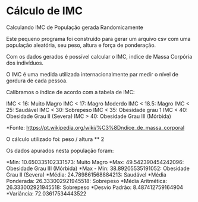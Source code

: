 # Cálculo de IMC

Calculando IMC de População gerada Randomicamente

Este pequeno programa foi construído para gerar um arquivo csv com uma população aleatória, seu peso, altura e força de ponderação.

Com os dados gerados é possível calcular o IMC, indice de Massa Corpória dos indivíduos.

O IMC é uma medida utilizada internacionalmente par medir o nível de gordura de cada pessoa.  

Calibramos o índice de acordo com a tabela de IMC:  

  IMC < 16: Muito Magro
  IMC < 17: Magro Moderdo
  IMC < 18.5: Magro
  IMC < 25: Saudável
  IMC < 30: Sobrepeso
  IMC < 35: Obesidade grau 1
  IMC < 40: Obesidade Grau II (Severa)
  IMC > 40: Obesidade Grau III (Mórbida)
  
*Fonte: https://pt.wikipedia.org/wiki/%C3%8Dndice_de_massa_corporal

O cálculo utilizado foi: peso / altura ** 2

Os dados apurados nesta população foram:

*Min:  10.650335102331573: Muito Magro
*Max:  49.542390454242096: Obesidade Grau III (Mórbida)
*Max - Min:  38.89205535191052: Obesidade Grau II (Severa)
*Média:  24.789861568884213: Saudável
*Média Ponderada:  26.333002921945518: Sobrepeso
*Média Aritmética:  26.333002921945518: Sobrepeso
*Desvio Padrão:  8.487412759164904
*Variância:  72.03617534443522


